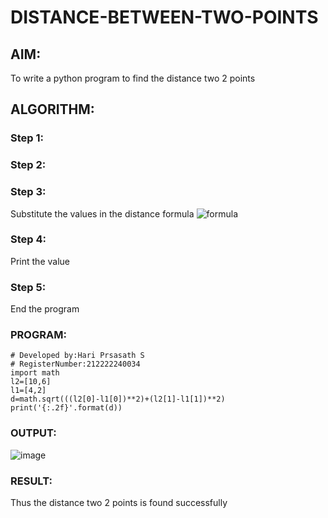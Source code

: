 # DISTANCE-BETWEEN-TWO-POINTS

## AIM:
To write a python program to find the distance two 2 points
## ALGORITHM:
### Step 1: 
### Step 2: 
### Step 3: 
Substitute the values in the distance formula  ![formula](/formula.JPG)
### Step 4: 
Print the value
### Step 5: 
End the program
### PROGRAM:
  ```
# Developed by:Hari Prsasath S
# RegisterNumber:212222240034
import math
l2=[10,6]
l1=[4,2]
d=math.sqrt(((l2[0]-l1[0])**2)+(l2[1]-l1[1])**2)
print('{:.2f}'.format(d))
```
### OUTPUT:
![image](https://github.com/hariprasath5106/DISTANCE-BETWEEN-TWO-POINTS/assets/111515488/c532c0a3-2a97-4a95-a1a7-90016816b376)

### RESULT:
Thus the distance two 2 points is found successfully
